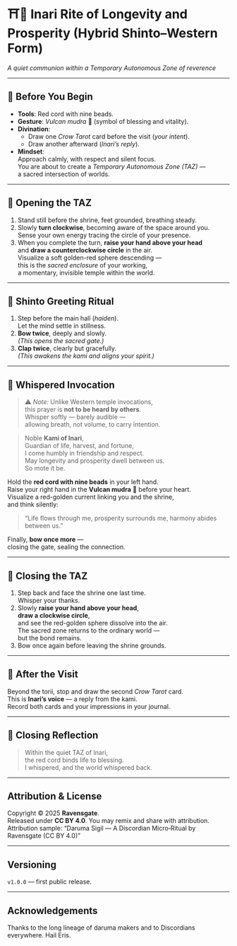 # ⛩️🦊 Inari Rite of Longevity and Prosperity (Hybrid Shinto–Western Form)
*A quiet communion within a Temporary Autonomous Zone of reverence*

---

## 🔸 Before You Begin
- **Tools**: Red cord with nine beads.  
- **Gesture**: *Vulcan mudra* 🖖 (symbol of blessing and vitality).  
- **Divination**:  
  - Draw one *Crow Tarot* card before the visit (*your intent*).  
  - Draw another afterward (*Inari’s reply*).  
- **Mindset**:  
  Approach calmly, with respect and silent focus.  
  You are about to create a *Temporary Autonomous Zone (TAZ)* —  
  a sacred intersection of worlds.

---

## 🔸 Opening the TAZ
1. Stand still before the shrine, feet grounded, breathing steady.  
2. Slowly **turn clockwise**, becoming aware of the space around you.  
   Sense your own energy tracing the circle of your presence.  
3. When you complete the turn, **raise your hand above your head**  
   and **draw a counterclockwise circle** in the air.  
   Visualize a soft golden-red sphere descending —  
   this is the *sacred enclosure* of your working,  
   a momentary, invisible temple within the world.

---

## 🔸 Shinto Greeting Ritual
1. Step before the main hall (*haiden*).  
   Let the mind settle in stillness.  
2. **Bow twice**, deeply and slowly.  
   *(This opens the sacred gate.)*  
3. **Clap twice**, clearly but gracefully.  
   *(This awakens the kami and aligns your spirit.)*

---

## 🔸 Whispered Invocation
> ⚠️ *Note:* Unlike Western temple invocations,  
> this prayer is **not to be heard by others**.  
> Whisper softly — barely audible —  
> allowing breath, not volume, to carry intention.

> Noble **Kami of Inari**,  
> Guardian of life, harvest, and fortune,  
> I come humbly in friendship and respect.  
> May longevity and prosperity dwell between us.  
> So mote it be.

Hold the **red cord with nine beads** in your left hand.  
Raise your right hand in the **Vulcan mudra** 🖖 before your heart.  
Visualize a red-golden current linking you and the shrine,  
and think silently:  
> “Life flows through me, prosperity surrounds me, harmony abides between us.”

Finally, **bow once more** —  
closing the gate, sealing the connection.

---

## 🔸 Closing the TAZ
1. Step back and face the shrine one last time.  
   Whisper your thanks.  
2. Slowly **raise your hand above your head**,  
   **draw a clockwise circle**,  
   and see the red-golden sphere dissolve into the air.  
   The sacred zone returns to the ordinary world —  
   but the bond remains.  
3. Bow once again before leaving the shrine grounds.

---

## 🔸 After the Visit
Beyond the torii, stop and draw the second *Crow Tarot* card.  
This is **Inari’s voice** — a reply from the kami.  
Record both cards and your impressions in your journal.

---

## 🪷 Closing Reflection
> Within the quiet TAZ of Inari,  
> the red cord binds life to blessing.  
> I whispered, and the world whispered back.

---

## Attribution & License
Copyright © 2025 **Ravensgate**.  
Released under **CC BY 4.0**. You may remix and share with attribution.  
Attribution sample: “Daruma Sigil — A Discordian Micro‑Ritual by Ravensgate (CC BY 4.0)”

---

## Versioning
`v1.0.0` — first public release.

---

## Acknowledgements
Thanks to the long lineage of daruma makers and to Discordians everywhere. Hail Eris.
